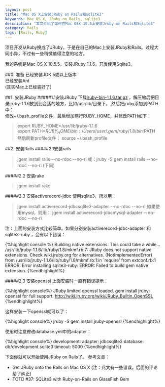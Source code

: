 ```yaml
---
layout: post
title: "Mac OS X上安装JRuby on Rails和sqlite3"
keywords: Mac OS X, JRuby on Rails, sqlite3
description: "本文介绍了如何在Mac OSX 10.5上安装Jruby on Rails和Sqlite3"
category: Rails
tags: [Rails, Ruby]
---
```

项目开发从Ruby换成了JRuby，于是在自己的Mac上安装JRuby和Rails。过程大同小异，不过有一些稍微值得注意的地方。

我的系统是Mac OS X 10.5.5，安装JRuby 1.1.6，开发使用Sqlite3。
 
##0. 准备
已经安装JDK 5或以上版本  
已经安装Ant  
(其实Mac上已经装好了)  

##1. 安装JRuby
#####1.1安装JRuby
下载[jruby-bin-1.1.6.tar.gz](http://dist.codehaus.org/jruby/) ，解压缩后把目录jruby-1.1.6放到到合适的地方，比如/usr/lib/目录下。
然后把jruby添加到PATH中：  
修改~/.bash_profile文件，最后增加两行RUBY_HOME，并修改PATH如下：
>export RUBY_HOME=/usr/lib/jruby-1.1.6  
>export PATH=$RUBY_HOME/bin:/Users/user/.gem/ruby/1.8/bin:$PATH  
然后刷新profile文件：
>source ~/.bash_profile

##2. 安装Rails 
#####2.1安装rails
>jgem install rails --no-rdoc --no-ri
>或：jruby -S gem install rails --no-rdoc --no-ri (下同)
 
#####2.2 安装rake
>jgem install rake
 
#####2.3 安装activerecord-jdbc
使用sqlite3，所以用：
>jgem install activerecord-jdbcsqlite3-adapter --no-rdoc --no-ri
如果使用mysql，则用：
>jgem install activerecord-jdbcmysql-adapter –-no-rdoc –-no-ri
 
注：上面的安装方式比较简单。如果分别安装activerecord-jdbc-adapter 和sqlite3-ruby ，会有以下错误：

{%highlight console %}
Building native extensions.  This could take a while...
/usr/lib/jruby-1.1.6/lib/ruby/1.8/mkmf.rb:7: JRuby does not support native extensions. Check wiki.jruby.org for alternatives. (NotImplementedError)
    from /usr/lib/jruby-1.1.6/lib/ruby/1.8/mkmf.rb:1:in `require'
    from extconf.rb:1
ERROR:  Error installing sqlite3-ruby:
    ERROR: Failed to build gem native extension.
{%endhighlight%}
 
#####2.3 安装openssl
上面安装时一直有错误提示：

{%highlight console%}
JRuby limited openssl loaded. gem install jruby-openssl for full support.
http://wiki.jruby.org/wiki/JRuby_Builtin_OpenSSL
{%endhighlight%}

这样安装一下openssl就可以了：

{%highlight console%}
jruby -S gem install jruby-openssl
{%endhighlight%}
 
使用时注意修改database.yml中的adapter：
 
{%highlight console%}
development:
  adapter: jdbcsqlite3 
  database: db/development.sqlite3
  timeout: 5000
{%endhighlight%}

下面你就可以开始使用JRuby on Rails了。
参考文章：
* Get JRuby onto the Rails on Mac OS X (注：此文有一些错误，后面的评论给了纠正)
* TOTD #37: SQLite3 with Ruby-on-Rails on GlassFish Gem